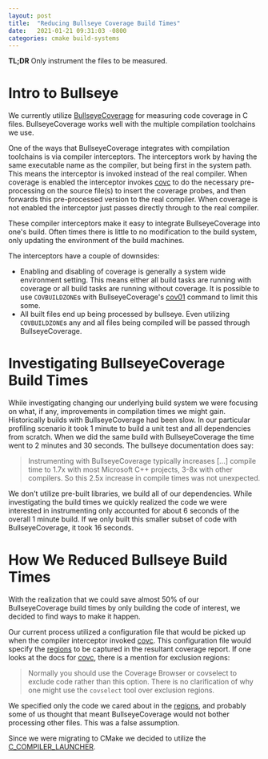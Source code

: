 ```yaml
---
layout: post
title:  "Reducing Bullseye Coverage Build Times"
date:   2021-01-21 09:31:03 -0800
categories: cmake build-systems
---
```


**TL;DR** Only instrument the files to be measured.

Intro to Bullseye
=================

We currently utilize [BullseyeCoverage][BullseyeCoverage] for measuring code
coverage in C files. BullseyeCoverage works well with the multiple
compilation toolchains we use.

One of the ways that BullseyeCoverage integrates with compilation toolchains
is via compiler interceptors. The interceptors work by having the same
executable name as the compiler, but being first in the system path. This
means the interceptor is invoked instead of the real compiler. When coverage
is enabled the interceptor invokes [covc][covc] to do the necessary
pre-processing on the source file(s) to insert the coverage probes, and then
forwards this pre-processed version to the real compiler. When coverage is
not enabled the interceptor just passes directly through to the real
compiler.

These compiler interceptors make it easy to integrate BullseyeCoverage into
one's build. Often times there is little to no modification to the build
system, only updating the environment of the build machines.  

The interceptors have a couple of downsides:
- Enabling and disabling of coverage is generally a system wide environment
  setting. This means either all build tasks are running with coverage or all
  build tasks are running without coverage. It is possible to use
  ``COVBUILDZONE``s with BullseyeCoverage's [cov01][cov01] command to limit
  this some.
- All built files end up being processed by bullseye. Even utilizing
  ``COVBUILDZONE``s any and all files being compiled will be passed through
  BullseyeCoverage.  

Investigating BullseyeCoverage Build Times
==========================================

While investigating changing our underlying build system we were focusing on
what, if any, improvements in compilation times we might gain. Historically
builds with BullseyeCoverage had been slow. In our particular profiling
scenario it took 1 minute to build a unit test and all dependencies from
scratch. When we did the same build with BullseyeCoverage the time went to 2
minutes and 30 seconds.  The bullseye documentation does say:
> Instrumenting with BullseyeCoverage typically increases [...] compile time
> to 1.7x with most Microsoft C++ projects, 3-8x with other compilers.
So this 2.5x increase in compile times was not unexpected.

We don't utilize pre-built libraries, we build all of our dependencies. While
investigating the build times we quickly realized the code we were interested
in instrumenting only accounted for about 6 seconds of the overall 1 minute
build. If we only built this smaller subset of code with BullseyeCoverage, it
took 16 seconds. 

How We Reduced Bullseye Build Times
===================================

With the realization that we could save almost 50% of our BullseyeCoverage
build times by only building the code of interest, we decided to find ways to
make it happen.

Our current process utilized a configuration file that would be picked up
when the compiler interceptor invoked [covc][covc]. This configuration file
would specify the [regions][region] to be captured in the resultant coverage
report. If one looks at the docs for [covc][covc], there is a mention for
exclusion regions:
> Normally you should use the Coverage Browser or covselect to exclude code
> rather than this option.
There is no clarification of why one might use the ``covselect`` tool over
exclusion regions.  

We specified only the code we cared about in the [regions][region], and
probably some of us thought that meant BullseyeCoverage would not bother
processing other files.  This was a false assumption.

Since we were migrating to CMake we decided to utilize the
[C_COMPILER_LAUNCHER][compiler_launcher].

[BullseyeCoverage]: https://www.bullseye.com/
[cov01]: https://www.bullseye.com/help/ref-cov01.html
[region]: https://www.bullseye.com/help/ref-regions.html
[covc]: https://www.bullseye.com/help/ref-covc.html
[compiler_launcher]: https://cmake.org/cmake/help/latest/prop_tgt/LANG_COMPILER_LAUNCHER.html

